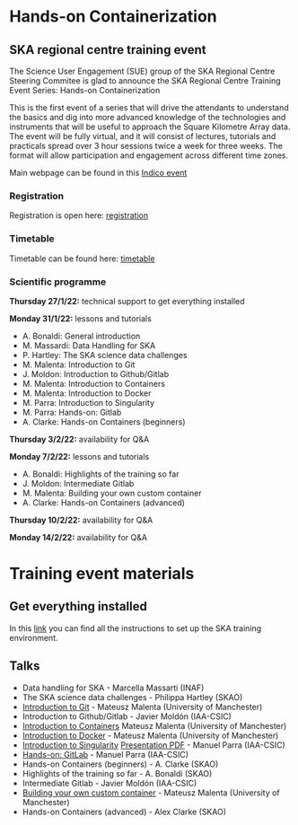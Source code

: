 # Hands-on Containerization

## SKA regional centre training event

The Science User Engagement (SUE) group of the SKA Regional Centre Steering Commitee is glad to announce the SKA Regional Centre Training Event Series: Hands-on Containerization

This is the first event of a series that will drive the attendants to understand the basics and dig into more advanced knowledge of the technologies and instruments that will be useful to approach the Square Kilometre Array data. The event will be fully virtual, and it will consist of lectures, tutorials and practicals spread over 3 hour sessions twice a week for three weeks. The format will allow participation and engagement across different time zones.

Main webpage can be found in this [Indico event](https://indico.skatelescope.org/event/876/overview)

### Registration

Registration is open here: [registration](https://indico.skatelescope.org/event/876/registrations/339/)

### Timetable

Timetable can be found here: [timetable](https://indico.skatelescope.org/event/876/timetable/#20220127)

### Scientific programme

**Thursday 27/1/22:** technical support to get everything installed

**Monday 31/1/22:** lessons and tutorials 
- A. Bonaldi: General introduction
- M. Massardi: Data Handling for SKA
- P. Hartley: The SKA science data challenges 
- M. Malenta: Introduction to Git
- J. Moldon: Introduction to Github/Gitlab
- M. Malenta: Introduction to Containers
- M. Malenta: Introduction to Docker
- M. Parra: Introduction to Singularity
- M. Parra: Hands-on: Gitlab
- A. Clarke: Hands-on Containers (beginners)

**Thursday 3/2/22:** availability for Q&A

**Monday 7/2/22:** lessons and tutorials
- A. Bonaldi: Highlights of the training so far
- J. Moldon: Intermediate Gitlab
- M. Malenta: Building your own custom container
- A. Clarke: Hands-on Containers (advanced)

**Thursday 10/2/22:** availability for Q&A 

**Monday 14/2/22:** availability for Q&A

# Training event materials 

## Get everything installed 

In this [link](https://ska-telescope.gitlab.io/src/ska-src-training-containers/) you can find all the instructions to set up the SKA training environment.

## Talks

- Data handling for SKA - Marcella Massarti (INAF)
- The SKA science data challenges - Philippa Hartley (SKAO)
- [Introduction to Git](./Talks/git-intro/README.md) - Mateusz Malenta (University of Manchester)
- Introduction to Github/Gitlab - Javier Moldón (IAA-CSIC)
- [Introduction to Containers](./Talks/containers-intro/README.md) Mateusz Malenta (University of Manchester)
- [Introduction to Docker](./Talks/docker-intro/README.md) - Mateusz Malenta (University of Manchester)
- [Introduction to Singularity](./Talks/intro-singularity-containers/README.md) [Presentation PDF](./Talks/intro-singularity-containers/Introduction_to_Singularity_Containers.pdf) - Manuel Parra (IAA-CSIC)
- [Hands-on: GitLab](./Talks/hands-on-gitlab/README.md) - Manuel Parra (IAA-CSIC)
- Hands-on Containers (beginners) - A. Clarke (SKAO)
- Highlights of the training so far - A. Bonaldi (SKAO)
- Intermediate Gitlab - Javier Moldón (IAA-CSIC)
- [Building your own custom container](./Talks/containers-build/README.md) - Mateusz Malenta (University of Manchester)
- Hands-on Containers (advanced) - Alex Clarke (SKAO)



